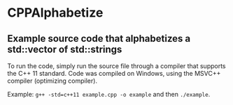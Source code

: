 # CPPAlphabetize

## Example source code that alphabetizes a std::vector of std::strings

To run the code, simply run the source file through a compiler that supports the C++ 11 standard.
Code was compiled on Windows, using the MSVC++ compiler (optimizing compiler).

Example: `g++ -std=c++11 example.cpp -o example` and then `./example`.
